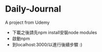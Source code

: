 # Daily-Journal
A project from Udemy
<ul>
  <li>下載之後請先npm install安裝node modules</li>
  <li>啟動npm</li>
  <li>到localhost:3000/以進行後續步驟 :)</li>
</ul>

